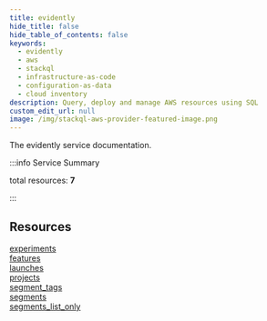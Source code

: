 ```yaml
---
title: evidently
hide_title: false
hide_table_of_contents: false
keywords:
  - evidently
  - aws
  - stackql
  - infrastructure-as-code
  - configuration-as-data
  - cloud inventory
description: Query, deploy and manage AWS resources using SQL
custom_edit_url: null
image: /img/stackql-aws-provider-featured-image.png
---
```


The evidently service documentation.

:::info Service Summary

<div class="row">
<div class="providerDocColumn">
<span>total resources:&nbsp;<b>7</b></span><br />
</div>
</div>

:::

## Resources
<div class="row">
<div class="providerDocColumn">
<a href="/services/evidently/experiments/">experiments</a><br />
<a href="/services/evidently/features/">features</a><br />
<a href="/services/evidently/launches/">launches</a><br />
<a href="/services/evidently/projects/">projects</a>
</div>
<div class="providerDocColumn">
<a href="/services/evidently/segment_tags/">segment_tags</a><br />
<a href="/services/evidently/segments/">segments</a><br />
<a href="/services/evidently/segments_list_only/">segments_list_only</a>
</div>
</div>